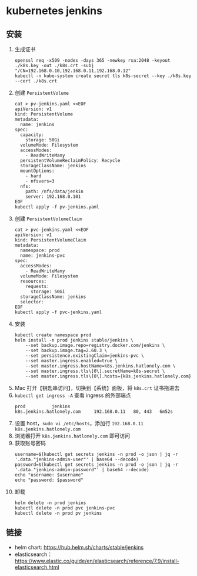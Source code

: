 # kubernetes jenkins

## 安装

1. 生成证书
    ```shell script
    openssl req -x509 -nodes -days 365 -newkey rsa:2048 -keyout ./k8s.key -out ./k8s.crt -subj "/CN=192.168.0.10,192.168.0.11,192.168.0.12"
    kubectl -n kube-system create secret tls k8s-secret --key ./k8s.key --cert ./k8s.crt
    ```
2. 创建 `PersistentVolume`
    ```shell script
    cat > pv-jenkins.yaml <<EOF
    apiVersion: v1
    kind: PersistentVolume
    metadata:
      name: jenkins
    spec:
      capacity:
        storage: 50Gi
      volumeMode: Filesystem
      accessModes:
        - ReadWriteMany
      persistentVolumeReclaimPolicy: Recycle
      storageClassName: jenkins
      mountOptions:
        - hard
        - nfsvers=3
      nfs:
        path: /nfs/data/jenkin
        server: 192.168.0.101
    EOF
    kubectl apply -f pv-jenkins.yaml
    ```
3. 创建 `PersistentVolumeClaim`
    ```shell script
    cat > pvc-jenkins.yaml <<EOF
    apiVersion: v1
    kind: PersistentVolumeClaim
    metadata:
      namespace: prod
      name: jenkins-pvc
    spec:
      accessModes:
        - ReadWriteMany
      volumeMode: Filesystem
      resources:
        requests:
          storage: 50Gi
      storageClassName: jenkins
      selector:
    EOF
    kubectl apply -f pvc-jenkins.yaml
    ```
4. 安装
    ```shell script
    kubectl create namespace prod
    helm install -n prod jenkins stable/jenkins \
        --set backup.image.repo=registry.docker.com/jenkins \
        --set backup.image.tag=2.60.3 \
        --set persistence.existingClaim=jenkins-pvc \
        --set master.ingress.enabled=true \
        --set master.ingress.hostName=k8s.jenkins.hatlonely.com \
        --set master.ingress.tls\[0\].secretName=k8s-secret \
        --set master.ingress.tls\[0\].hosts={k8s.jenkins.hatlonely.com}
    ```
5. Mac 打开【钥匙串访问】，切换到【系统】面板，将 `k8s.crt` 证书拖进去
6. `kubectl get ingress -A` 查看 ingress 的外部端点
    ```shell script
    prod          jenkins                              k8s.jenkins.hatlonely.com     192.168.0.11   80, 443   6m52s
    ```
7. 设置 host，`sudo vi /etc/hosts`，添加行 `192.168.0.11 k8s.jenkins.hatlonely.com`
8. 浏览器打开 `k8s.jenkins.hatlonely.com` 即可访问
9. 获取账号密码
    ```shell script
    username=$(kubectl get secrets jenkins -n prod -o json | jq -r '.data."jenkins-admin-user"' | base64 --decode)
    password=$(kubectl get secrets jenkins -n prod -o json | jq -r '.data."jenkins-admin-password"' | base64 --decode)
    echo "username: $username"
    echo "password: $password"
    ```
10. 卸载
    ```shell script
    helm delete -n prod jenkins
    kubectl delete -n prod pvc jenkins-pvc
    kubectl delete -n prod pv jenkins
    ```
   
## 链接

- helm chart: <https://hub.helm.sh/charts/stable/jenkins>
- elasticsearch：<https://www.elastic.co/guide/en/elasticsearch/reference/7.9/install-elasticsearch.html>
